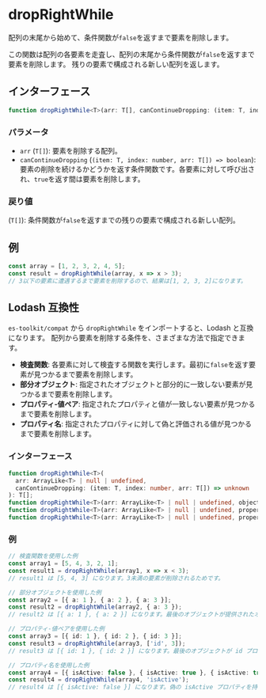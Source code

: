 # dropRightWhile

配列の末尾から始めて、条件関数が`false`を返すまで要素を削除します。

この関数は配列の各要素を走査し、配列の末尾から条件関数が`false`を返すまで要素を削除します。
残りの要素で構成される新しい配列を返します。

## インターフェース

```typescript
function dropRightWhile<T>(arr: T[], canContinueDropping: (item: T, index: number, arr: T[]) => boolean): T[];
```

### パラメータ

- `arr` (`T[]`): 要素を削除する配列。
- `canContinueDropping` (`(item: T, index: number, arr: T[]) => boolean`): 要素の削除を続けるかどうかを返す条件関数です。各要素に対して呼び出され、`true`を返す間は要素を削除します。

### 戻り値

(`T[]`): 条件関数が`false`を返すまでの残りの要素で構成される新しい配列。

## 例

```typescript
const array = [1, 2, 3, 2, 4, 5];
const result = dropRightWhile(array, x => x > 3);
// 3以下の要素に遭遇するまで要素を削除するので、結果は[1, 2, 3, 2]になります。
```

## Lodash 互換性

`es-toolkit/compat` から `dropRightWhile` をインポートすると、Lodash と互換になります。
配列から要素を削除する条件を、さまざまな方法で指定できます。

- **検査関数**: 各要素に対して検査する関数を実行します。最初に`false`を返す要素が見つかるまで要素を削除します。
- **部分オブジェクト**: 指定されたオブジェクトと部分的に一致しない要素が見つかるまで要素を削除します。
- **プロパティ-値ペア**: 指定されたプロパティと値が一致しない要素が見つかるまで要素を削除します。
- **プロパティ名**: 指定されたプロパティに対して偽と評価される値が見つかるまで要素を削除します。

### インターフェース

```typescript
function dropRightWhile<T>(
  arr: ArrayLike<T> | null | undefined,
  canContinueDropping: (item: T, index: number, arr: T[]) => unknown
): T[];
function dropRightWhile<T>(arr: ArrayLike<T> | null | undefined, objectToDrop: Partial<T>): T[];
function dropRightWhile<T>(arr: ArrayLike<T> | null | undefined, propertyToDrop: [keyof T, unknown]): T[];
function dropRightWhile<T>(arr: ArrayLike<T> | null | undefined, propertyToDrop: string): T[];
```

### 例

```typescript
// 検査関数を使用した例
const array1 = [5, 4, 3, 2, 1];
const result1 = dropRightWhile(array1, x => x < 3);
// result1 は [5, 4, 3] になります。3未満の要素が削除されるためです。

// 部分オブジェクトを使用した例
const array2 = [{ a: 1 }, { a: 2 }, { a: 3 }];
const result2 = dropRightWhile(array2, { a: 3 });
// result2 は [{ a: 1 }, { a: 2 }] になります。最後のオブジェクトが提供されたオブジェクトのプロパティと一致するためです。

// プロパティ-値ペアを使用した例
const array3 = [{ id: 1 }, { id: 2 }, { id: 3 }];
const result3 = dropRightWhile(array3, ['id', 3]);
// result3 は [{ id: 1 }, { id: 2 }] になります。最後のオブジェクトが id プロパティの値 3 と一致するためです。

// プロパティ名を使用した例
const array4 = [{ isActive: false }, { isActive: true }, { isActive: true }];
const result4 = dropRightWhile(array4, 'isActive');
// result4 は [{ isActive: false }] になります。偽の isActive プロパティを持つ要素が見つかるまで要素が削除されるためです。
```
